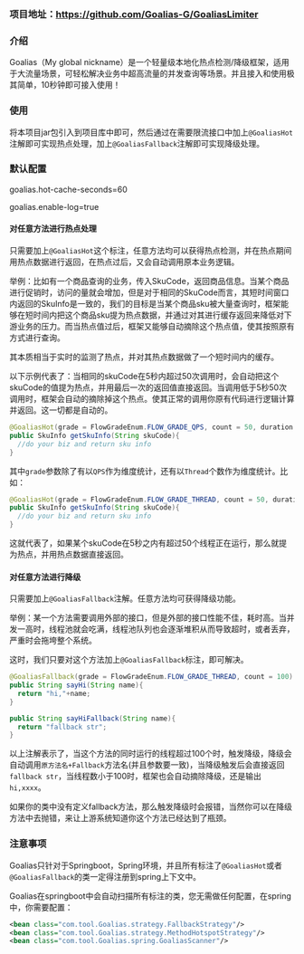 

### 项目地址：https://github.com/Goalias-G/GoaliasLimiter

### 介绍

Goalias（My global nickname）是一个轻量级本地化热点检测/降级框架，适用于大流量场景，可轻松解决业务中超高流量的并发查询等场景。并且接入和使用极其简单，10秒钟即可接入使用！


### 使用

将本项目jar包引入到项目库中即可，然后通过在需要限流接口中加上`@GoaliasHot`注解即可实现热点处理，加上`@GoaliasFallback`注解即可实现降级处理。

### 默认配置

goalias.hot-cache-seconds=60

goalias.enable-log=true

#### 对任意方法进行热点处理

只需要加上`@GoaliasHot`这个标注，任意方法均可以获得热点检测，并在热点期间用热点数据进行返回，在热点过后，又会自动调用原本业务逻辑。



举例：比如有一个商品查询的业务，传入SkuCode，返回商品信息。当某个商品进行促销时，访问的量就会增加，但是对于相同的SkuCode而言，其短时间窗口内返回的SkuInfo是一致的，我们的目标是当某个商品sku被大量查询时，框架能够在短时间内把这个商品sku提为热点数据，并通过对其进行缓存返回来降低对下游业务的压力。而当热点值过后，框架又能够自动摘除这个热点值，使其按照原有方式进行查询。

其本质相当于实时的监测了热点，并对其热点数据做了一个短时间内的缓存。



以下示例代表了：当相同的skuCode在5秒内超过50次调用时，会自动把这个skuCode的值提为热点，并用最后一次的返回值直接返回。当调用低于5秒50次调用时，框架会自动的摘除掉这个热点。使其正常的调用你原有代码进行逻辑计算并返回。这一切都是自动的。



```java
@GoaliasHot(grade = FlowGradeEnum.FLOW_GRADE_QPS, count = 50, duration = 5)
public SkuInfo getSkuInfo(String skuCode){
  //do your biz and return sku info
}
```



其中`grade`参数除了有以`QPS`作为维度统计，还有以`Thread`个数作为维度统计。比如：

```java
@GoaliasHot(grade = FlowGradeEnum.FLOW_GRADE_THREAD, count = 50, duration = 5)
public SkuInfo getSkuInfo(String skuCode){
  //do your biz and return sku info
}
```



这就代表了，如果某个skuCode在5秒之内有超过50个线程正在运行，那么就提为热点，并用热点数据直接返回。





#### 对任意方法进行降级

只需要加上`@GoaliasFallback`注解。任意方法均可获得降级功能。



举例：某一个方法需要调用外部的接口，但是外部的接口性能不佳，耗时高。当并发一高时，线程池就会吃满，线程池队列也会逐渐堆积从而导致超时，或者丢弃，严重时会拖垮整个系统。

这时，我们只要对这个方法加上`@GoaliasFallback`标注，即可解决。



```java
@GoaliasFallback(grade = FlowGradeEnum.FLOW_GRADE_THREAD, count = 100)
public String sayHi(String name){
  return "hi,"+name;
}

public String sayHiFallback(String name){
  return "fallback str";
}
```



以上注解表示了，当这个方法的同时运行的线程超过100个时，触发降级，降级会自动调用`原方法名+Fallback`方法名(并且参数要一致)，当降级触发后会直接返回`fallback str`，当线程数小于100时，框架也会自动摘除降级，还是输出`hi,xxxx`。



如果你的类中没有定义fallback方法，那么触发降级时会报错，当然你可以在降级方法中去抛错，来让上游系统知道你这个方法已经达到了瓶颈。



### 注意事项

Goalias只针对于Springboot，Spring环境，并且所有标注了`@GoaliasHot`或者`@GoaliasFallback`的类一定得注册到spring上下文中。

Goalias在springboot中会自动扫描所有标注的类，您无需做任何配置，在spring中，你需要配置：

```xml
<bean class="com.tool.Goalias.strategy.FallbackStrategy"/>
<bean class="com.tool.Goalias.strategy.MethodHotspotStrategy"/>
<bean class="com.tool.Goalias.spring.GoaliasScanner"/>
```

